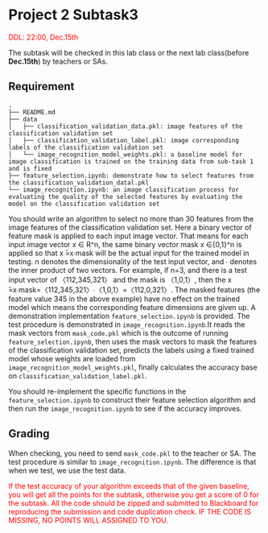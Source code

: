# Project 2 Subtask3
<p style="color: red;">DDL: 22:00, Dec.15th</p>

The subtask will be checked in this lab class or the next lab class(before **Dec.15th**) by teachers or SAs. 


## Requirement
```
.
├── README.md
├── data
│   ├── classification_validation_data.pkl: image features of the classification validation set
│   ├── classification_validation_label.pkl: image corresponding labels of the classification validation set
│   └── image_recognition_model_weights.pkl: a baseline model for image classification is trained on the training data from sub-task 1 and is fixed
├── feature_selection.ipynb: demonstrate how to select features from the classification_validation_datal.pkl
└── image_recognition.ipynb: an image classification process for evaluating the quality of the selected features by evaluating the model on the classification validation set
```
You should write an algorithm to select no more than 30 features from the image features of the classification validation set. 
Here a binary vector of feature mask is applied to each input image vector. That means for each input image vector x ∈ R^n, the same binary vector mask x ∈{0,1}^n is applied so that x ̌=x∙mask will be the actual input for the trained model in testing. n denotes the dimensionality of the test input vector, and ∙ denotes the inner product of two vectors. 
For example, if n=3, and there is a test input vector of 〈112,345,321〉 and the mask is 〈1,0,1〉, then the x ̌=x∙mask=〈112,345,321〉∙〈1,0,1〉=〈112,0,321〉. The masked features (the feature value 345 in the above example) have no effect on the trained model which means the corresponding feature dimensions are given up. 
A demonstration implementation `feature_selection.ipynb` is provided. 
The test procedure is demonstrated in `image_recognition.ipynb`.It reads the mask vectors from `mask_code.pkl` which is the outcome of running `feature_selection.ipynb`, then uses the mask vectors to mask the features of the classification validation set, predicts the labels using a fixed trained model whose weights are loaded from `image_recognition_model_weights.pkl`, finally calculates the accuracy base on `classification_validation_label.pkl`.

You should re-implement the specific functions in the `feature_selection.ipynb` to construct their feature selection algorithm and then run the `image_recognition.ipynb` to see if the accuracy improves.

## Grading
When checking, you need to send `mask_code.pkl` to the teacher or SA.
The test procedure is similar to `image_recognition.ipynb`. The difference is that when we test, we use the test data.
<p style="color: red;">If the test accuracy of your algorithm exceeds that of the given baseline, you will get all the points for the subtask, otherwise you get a score of 0 for the subtask.
All the code should be zipped and submitted to Blackboard for reproducing the submission and code duplication check.
IF THE CODE IS MISSING, NO POINTS WILL ASSIGNED TO YOU.</p>
